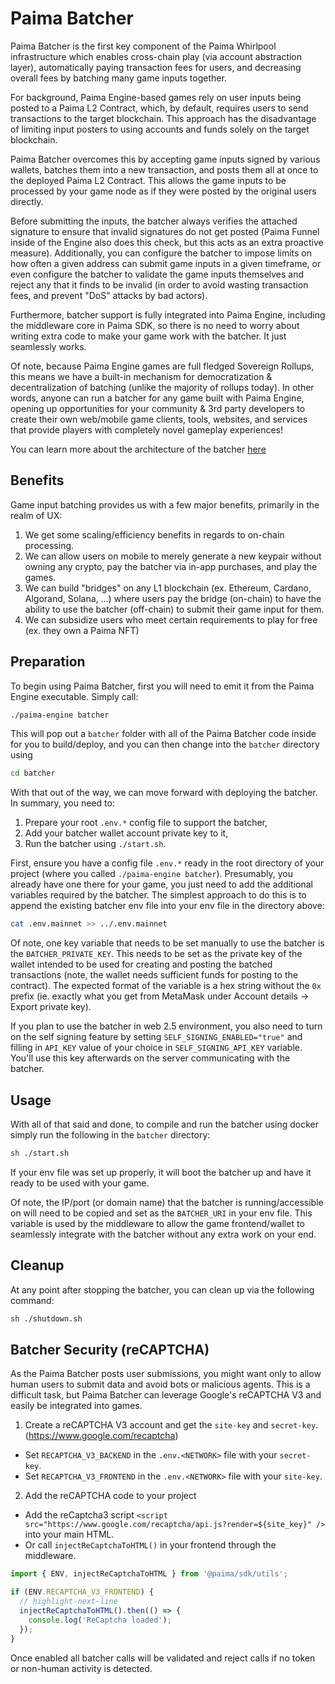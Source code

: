 # Paima Batcher

Paima Batcher is the first key component of the Paima Whirlpool infrastructure which enables cross-chain play (via account abstraction layer), automatically paying transaction fees for users, and decreasing overall fees by batching many game inputs together.

For background, Paima Engine-based games rely on user inputs being posted to a Paima L2 Contract, which, by default, requires users to send transactions to the target blockchain. This approach has the disadvantage of limiting input posters to using accounts and funds solely on the target blockchain.

Paima Batcher overcomes this by accepting game inputs signed by various wallets, batches them into a new transaction, and posts them all at once to the deployed Paima L2 Contract. This allows the game inputs to be processed by your game node as if they were posted by the original users directly.

Before submitting the inputs, the batcher always verifies the attached signature to ensure that invalid signatures do not get posted (Paima Funnel inside of the Engine also does this check, but this acts as an extra proactive measure). Additionally, you can configure the batcher to impose limits on how often a given address can submit game inputs in a given timeframe, or even configure the batcher to validate the game inputs themselves and reject any that it finds to be invalid (in order to avoid wasting transaction fees, and prevent "DoS" attacks by bad actors).

Furthermore, batcher support is fully integrated into Paima Engine, including the middleware core in Paima SDK, so there is no need to worry about writing extra code to make your game work with the batcher. It just seamlessly works.

Of note, because Paima Engine games are full fledged Sovereign Rollups, this means we have a built-in mechanism for democratization & decentralization of batching (unlike the majority of rollups today). In other words, anyone can run a batcher for any game built with Paima Engine, opening up opportunities for your community & 3rd party developers to create their own web/mobile game clients, tools, websites, and services that provide players with completely novel gameplay experiences!

You can learn more about the architecture of the batcher [here](../200-read-write-L2-state/400-batched-mode.md)

## Benefits

Game input batching provides us with a few major benefits, primarily in the realm of UX:

1. We get some scaling/efficiency benefits in regards to on-chain processing.
2. We can allow users on mobile to merely generate a new keypair without owning any crypto, pay the batcher via in-app purchases, and play the games.
3. We can build "bridges" on any L1 blockchain (ex. Ethereum, Cardano, Algorand, Solana, ...) where users pay the bridge (on-chain) to have the ability to use the batcher (off-chain) to submit their game input for them.
4. We can subsidize users who meet certain requirements to play for free (ex. they own a Paima NFT)

## Preparation

To begin using Paima Batcher, first you will need to emit it from the Paima Engine executable. Simply call:

```bash
./paima-engine batcher
```

This will pop out a `batcher` folder with all of the Paima Batcher code inside for you to build/deploy, and you can then change into the `batcher` directory using

```bash
cd batcher
```

With that out of the way, we can move forward with deploying the batcher. In summary, you need to:

1. Prepare your root `.env.*` config file to support the batcher,
2. Add your batcher wallet account private key to it,
3. Run the batcher using `./start.sh`.

First, ensure you have a config file `.env.*` ready in the root directory of your project (where you called `./paima-engine batcher`). Presumably, you already have one there for your game, you just need to add the additional variables required by the batcher. The simplest approach to do this is to append the existing batcher env file into your env file in the directory above:

```bash
cat .env.mainnet >> ../.env.mainnet
```

Of note, one key variable that needs to be set manually to use the batcher is the `BATCHER_PRIVATE_KEY`. This needs to be set as the private key of the wallet intended to be used for creating and posting the batched transactions (note, the wallet needs sufficient funds for posting to the contract). The expected format of the variable is a hex string without the `0x` prefix (ie. exactly what you get from MetaMask under Account details -> Export private key).

If you plan to use the batcher in web 2.5 environment, you also need to turn on the self signing feature by setting `SELF_SIGNING_ENABLED="true"` and filling in `API_KEY` value of your choice in `SELF_SIGNING_API_KEY` variable. You'll use this key afterwards on the server communicating with the batcher.

## Usage

With all of that said and done, to compile and run the batcher using docker simply run the following in the `batcher` directory:

```bash
sh ./start.sh
```

If your env file was set up properly, it will boot the batcher up and have it ready to be used with your game.

Of note, the IP/port (or domain name) that the batcher is running/accessible on will need to be copied and set as the `BATCHER_URI` in your env file. This variable is used by the middleware to allow the game frontend/wallet to seamlessly integrate with the batcher without any extra work on your end.

## Cleanup

At any point after stopping the batcher, you can clean up via the following command:

```bash
sh ./shutdown.sh
```

## Batcher Security (reCAPTCHA)

As the Paima Batcher posts user submissions, you might want only to allow human users to submit data and avoid bots or malicious agents. This is a difficult task, but Paima Batcher can leverage Google's reCAPTCHA V3 and easily be integrated into games.

1. Create a reCAPTCHA V3 account and get the `site-key` and `secret-key`. (https://www.google.com/recaptcha)
  * Set `RECAPTCHA_V3_BACKEND` in the `.env.<NETWORK>` file with your `secret-key`.
  * Set `RECAPTCHA_V3_FRONTEND` in the `.env.<NETWORK>` file with your `site-key`.
2. Add the reCAPTCHA code to your project
  * Add the reCaptcha3 script `<script src="https://www.google.com/recaptcha/api.js?render=${site_key}" />` into your main HTML. 
  * Or call `injectReCaptchaToHTML()` in your frontend through the middleware.

```js
import { ENV, injectReCaptchaToHTML } from '@paima/sdk/utils';

if (ENV.RECAPTCHA_V3_FRONTEND) {
  // highlight-next-line
  injectReCaptchaToHTML().then(() => {
    console.log('ReCaptcha loaded');
  });
}
```
Once enabled all batcher calls will be validated and reject calls if no token or non-human activity is detected.

